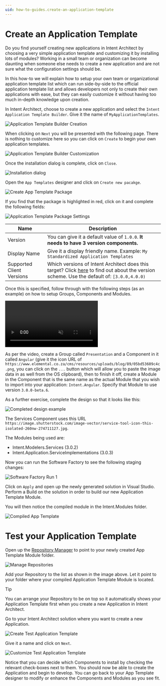 ```yaml
---
uid: how-to-guides.create-an-application-template
---
```

# Create an Application Template

Do you find yourself creating new applications in Intent Architect by choosing a very simple application template and customizing it by installing lots of modules?
Working in a small team or organization can become daunting when someone else needs to create a new application and are not sure what the configuration settings should be.

In this how-to we will explain how to setup your own team or organizational application template list which can run side-by-side to the official application template list and allows developers not only to create their own applications with ease, but they can easily customize it without having too much in-depth knowledge upon creation.

In Intent Architect, choose to create a new application and select the `Intent Application Template Builder`.
Give it the name of `MyApplicationTemplates`.

![Application Template Builder Creation](images/my-app-templates-creation.png)

When clicking on `Next` you will be presented with the following page. There is nothing to customize here so you can click on `Create` to begin your own application templates.

![Application Template Builder Customization](images/my-app-templates-customize.png)

Once the installation dialog is complete, click on `Close`.

![Installation dialog](images/installation-dialog.png)

Open the `App Templates` designer and click on `Create new pacakge`.

![Create App Template Package](images/create-app-templates-package.png)

If you find that the package is highlighted in red, click on it and complete the following fields:

![Application Template Package Settings](images/app-template-pacakge-settings.png)

| Name | Description |
|-|-|
| Version | You can give it a default value of `1.0.0`. **It needs to have 3 version components.** |
| Display Name | Give it a display friendly name. Example: `My Standardized Application Templates` |
| Supported Client Versions | Which versions of Intent Architect does this target? Click [here](xref:references.notations#version-ranges) to find out about the version scheme. Use the default of: `[3.0.0,4.0.0)` |

Once this is specified, follow through with the following steps (as an example) on how to setup Groups, Components and Modules.

<p><video style="max-width: 100%" muted="true" loop="true" autoplay="true" src="videos/create-group-components.mp4"></video></p>

As per the video, create a Group called `Presentation` and a Component in it called `Angular` (give it the icon URL of `https://www.elemental.co.za/cms/resources/uploads/blog/89/05bd53609c4c.png`, you can click on the `...` button which will allow you to paste the image data in as well from the OS clipboard), then to finish it off, create a Module in the Component that is the same name as the actual Module that you wish to import into your application: `Intent.Angular`. Specify that Module to use version `3.0.0-beta.6`.

As a further exercise, complete the design so that it looks like this:

![Completed design example](images/app-template-design-complete.png)

The Services Component uses this URL `https://image.shutterstock.com/image-vector/service-tool-icon-this-isolated-260nw-274711127.jpg`.

The Modules being used are:
 * Intent.Modelers.Services (3.0.2)
 * Intent.Application.ServiceImplementations (3.0.3)

Now you can run the Software Factory to see the following staging changes:

![Software Factory Run 1](images/software-factory-run-1.png)

Click on `Apply` and open up the newly generated solution in Visual Studio.
Perform a Build on the solution in order to build our new Application Template Module.

You will then notice the compiled module in the Intent.Modules folder.

![Compiled App Template](images/app-template-compiled.png)

# Test your Application Template

Open up the [Repository Manager](xref:how-to-guides.manage-repositories) to point to your newly created App Template Module folder.

![Manage Repositories](images/repo-manager-app-template-folder.png)

Add your Repository to the list as shown in the image above. Let it point to your folder where your compiled Application Template Module is located.

>[!TIP]
>You can arrange your Repository to be on top so it automatically shows your Application Template first when you create a new Application in Intent Architect.

Go to your Intent Architect solution where you want to create a new Application.

![Create Test Application Template](images/test-app-templates-create.png)

Give it a name and click on `Next`.

![Customize Test Application Template](images/test-app-templates-customize.png)

Notice that you can decide which Components to install by checking the relevant check-boxes next to them. You should now be able to create the Application and begin to develop. You can go back to your App Template designer to modify or enhance the Components and Modules as you see fit.